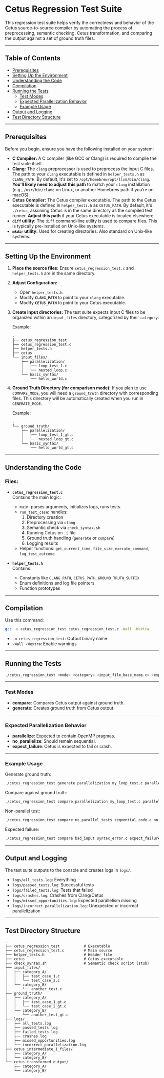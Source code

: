 
# Cetus Regression Test Suite

This regression test suite helps verify the correctness and behavior of the Cetus source-to-source compiler by automating the process of preprocessing, semantic checking, Cetus transformation, and comparing the output against a set of ground truth files.

---

## Table of Contents

* [Prerequisites](#prerequisites)
* [Setting Up the Environment](#setting-up-the-environment)
* [Understanding the Code](#understanding-the-code)
* [Compilation](#compilation)
* [Running the Tests](#running-the-tests)
  * [Test Modes](#test-modes)
  * [Expected Parallelization Behavior](#expected-parallelization-behavior)
  * [Example Usage](#example-usage)
* [Output and Logging](#output-and-logging)
* [Test Directory Structure](#test-directory-structure)

---

## Prerequisites

Before you begin, ensure you have the following installed on your system:

- **C Compiler:** A C compiler (like GCC or Clang) is required to compile the test suite itself.
- **Clang:** The `clang` preprocessor is used to preprocess the input C files. The path to your `clang` executable is defined in `helper_tests.h` as `CLANG_PATH`. By default, it's set to `/opt/homebrew/opt/llvm/bin/clang`. **You'll likely need to adjust this path** to match your `clang` installation (e.g., `/usr/bin/clang` on Linux, or another Homebrew path if you're on macOS).
- **Cetus Compiler:** The Cetus compiler executable. The path to the Cetus executable is defined in `helper_tests.h` as `CETUS_PATH`. By default, it's `./cetus`, assuming Cetus is in the same directory as the compiled test runner. **Adjust this path** if your Cetus executable is located elsewhere.
- **`diff` utility:** The `diff` command-line utility is used to compare files. This is typically pre-installed on Unix-like systems.
- **`mkdir` utility:** Used for creating directories. Also standard on Unix-like systems.

---

## Setting Up the Environment

1. **Place the source files:** Ensure `cetus_regression_test.c` and `helper_tests.h` are in the same directory.

2. **Adjust Configuration:**
   - Open `helper_tests.h`.
   - Modify **`CLANG_PATH`** to point to your `clang` executable.
   - Modify **`CETUS_PATH`** to point to your Cetus executable.

3. **Create input directories:** The test suite expects input C files to be organized within an `input_files` directory, categorized by their `category`.

   Example:
   ```
   .
   ├── cetus_regression_test
   ├── cetus_regression_test.c
   ├── helper_tests.h
   ├── cetus
   └── input_files/
       ├── parallelization/
       │   ├── loop_test_1.c
       │   └── nested_loop.c
       └── basic_syntax/
           └── hello_world.c
   ```

4. **Ground Truth Directory (for comparison mode):** If you plan to use `COMPARE_MODE`, you will need a `ground_truth` directory with corresponding files. This directory will be automatically created when you run in `GENERATE_MODE`.

   Example:
   ```
   .
   └── ground_truth/
       ├── parallelization/
       │   ├── loop_test_1_gt.c
       │   └── nested_loop_gt.c
       └── basic_syntax/
           └── hello_world_gt.c
   ```

---

## Understanding the Code

### Files:

- **`cetus_regression_test.c`**  
  Contains the main logic:
  - `main`: parses arguments, initializes logs, runs tests.
  - `run_test_case`: handles:
    1. Directory creation
    2. Preprocessing via `clang`
    3. Semantic check via `check_syntax.sh`
    4. Running Cetus on `.i` file
    5. Ground truth handling (`generate` or `compare`)
    6. Logging results
  - Helper functions: `get_current_time`, `file_size`, `execute_command`, `log_test_outcome`

- **`helper_tests.h`**  
  Contains:
  - Constants like `CLANG_PATH`, `CETUS_PATH`, `GROUND_TRUTH_SUFFIX`
  - Enum definitions and log file pointers
  - Function prototypes

---

## Compilation

Use this command:

```bash
gcc -o cetus_regression_test cetus_regression_test.c -Wall -Wextra
```

- `-o cetus_regression_test`: Output binary name
- `-Wall -Wextra`: Enable warnings

---

## Running the Tests

```bash
./cetus_regression_test <mode> <category> <input_file_base_name.c> <expected_behavior>
```

---

### Test Modes

- **compare**: Compares Cetus output against ground truth.
- **generate**: Creates ground truth from Cetus output.

---

### Expected Parallelization Behavior

- **parallelize**: Expected to contain OpenMP pragmas.
- **no_parallelize**: Should remain sequential.
- **expect_failure**: Cetus is expected to fail or crash.

---

### Example Usage

Generate ground truth:

```bash
./cetus_regression_test generate parallelization my_loop_test.c parallelize
```

Compare against ground truth:

```bash
./cetus_regression_test compare parallelization my_loop_test.c parallelize
```

Non-parallel test:

```bash
./cetus_regression_test compare no_parallel_tests sequential_code.c no_parallelize
```

Expected failure:

```bash
./cetus_regression_test compare bad_input syntax_error.c expect_failure
```

---

## Output and Logging

The test suite outputs to the console and creates logs in `logs/`.

- `logs/all_tests.log`: Everything
- `logs/passed_tests.log`: Successful tests
- `logs/failed_tests.log`: Tests that failed
- `logs/crashes.log`: Crashes from Clang/Cetus
- `logs/missed_opportunities.log`: Expected parallelism missing
- `logs/incorrect_parallelization.log`: Unexpected or incorrect parallelization

---

## Test Directory Structure

```
.
├── cetus_regression_test           # Executable
├── cetus_regression_test.c         # Main source
├── helper_tests.h                  # Header file
├── cetus                           # Cetus executable
├── check_syntax.sh                 # Semantic check script (stub)
├── input_files/
│   ├── category_A/
│   │   ├── test_case_1.c
│   │   └── test_case_2.c
│   └── category_B/
│       └── another_test.c
├── ground_truth/
│   ├── category_A/
│   │   ├── test_case_1_gt.c
│   │   └── test_case_2_gt.c
│   └── category_B/
│       └── another_test_gt.c
├── logs/
│   ├── all_tests.log
│   ├── passed_tests.log
│   ├── failed_tests.log
│   ├── crashes.log
│   ├── missed_opportunities.log
│   └── incorrect_parallelization.log
├── cetus_intermediate_i_files/
│   ├── category_A/
│   └── category_B/
└── cetus_transformed_output/
    ├── category_A/
    └── category_B/
```
